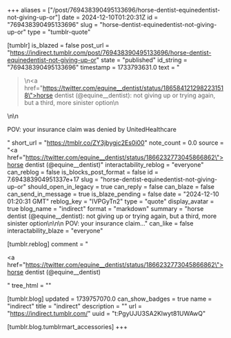 +++
aliases = ["/post/769438390495133696/horse-dentist-equinedentist-not-giving-up-or"]
date = 2024-12-10T01:20:31Z
id = "769438390495133696"
slug = "horse-dentist-equinedentist-not-giving-up-or"
type = "tumblr-quote"

[tumblr]
is_blazed = false
post_url = "https://indirect.tumblr.com/post/769438390495133696/horse-dentist-equinedentist-not-giving-up-or"
state = "published"
id_string = "769438390495133696"
timestamp = 1733793631.0
text = "<blockquote><p>\n<a href=\"https://twitter.com/equine__dentist/status/1865841212982231518\">horse dentist (@equine__dentist)</a>: not giving up or trying again, but a third, more sinister option\n</p></blockquote>\n\n<p>POV: your insurance claim was denied by UnitedHealthcare</p>"
short_url = "https://tmblr.co/ZY3jbygjc2Es0i00"
note_count = 0.0
source = "<a href=\"https://twitter.com/equine__dentist/status/1866232773045866862\">horse dentist (@equine__dentist)</a>"
interactability_reblog = "everyone"
can_reblog = false
is_blocks_post_format = false
id = 7.694383904951337e+17
slug = "horse-dentist-equinedentist-not-giving-up-or"
should_open_in_legacy = true
can_reply = false
can_blaze = false
can_send_in_message = true
is_blaze_pending = false
date = "2024-12-10 01:20:31 GMT"
reblog_key = "IVPGyTn2"
type = "quote"
display_avatar = true
blog_name = "indirect"
format = "markdown"
summary = "horse dentist (@equine__dentist): not giving up or trying again, but a third, more sinister option\n\n\n POV: your insurance claim..."
can_like = false
interactability_blaze = "everyone"

[tumblr.reblog]
comment = "<p><a href=\"https://twitter.com/equine__dentist/status/1866232773045866862\">horse dentist (@equine__dentist)</a></p>"
tree_html = ""

[tumblr.blog]
updated = 1739757070.0
can_show_badges = true
name = "indirect"
title = "indirect"
description = ""
url = "https://indirect.tumblr.com/"
uuid = "t:PgyUJU3SA2Klwyt81UWAwQ"

[tumblr.blog.tumblrmart_accessories]
+++
